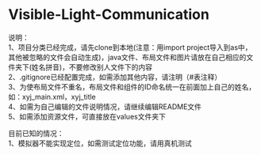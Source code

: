# Visible-Light-Communication
说明：\
1、项目分类已经完成，请先clone到本地(注意：用import project导入到as中，其他被忽略的文件会自动生成)，java文件、布局文件和图片请放在自己相应的文件夹下(姓名拼音)，不要修改别人文件下的内容\
2、.gitignore已经配置完成，如需添加其他内容，请注明（#表注释）\
3、为使布局文件不重名，布局文件和组件的ID命名统一在前面加上自己的姓名，如：xyj_main.xml，xyj_title\
4、如需为自己编辑的文件说明情况，请继续编辑README文件\
5、如需添加资源文件，可直接放在values文件夹下

目前已知的情况：\
1、模拟器不能实现定位，如需测试定位功能，请用真机测试

